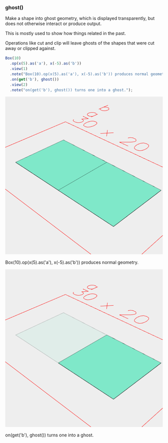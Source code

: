 ### ghost()
Make a shape into ghost geometry, which is displayed transparently, but does not otherwise interact or produce output.

This is mostly used to show how things related in the past.

Operations like cut and clip will leave ghosts of the shapes that were cut away or clipped against.

```JavaScript
Box(10)
  .op(x(5).as('a'), x(-5).as('b'))
  .view(1)
  .note("Box(10).op(x(5).as('a'), x(-5).as('b')) produces normal geometry.")
  .on(get('b'), ghost())
  .view(2)
  .note("on(get('b'), ghost()) turns one into a ghost.");
```

![Image](ghost.md.0.png)

Box(10).op(x(5).as('a'), x(-5).as('b')) produces normal geometry.

![Image](ghost.md.1.png)

on(get('b'), ghost()) turns one into a ghost.
